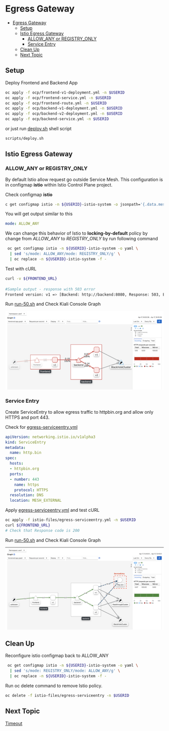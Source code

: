 # Egress Gateway

<!-- TOC -->

- [Egress Gateway](#egress-gateway)
  - [Setup](#setup)
  - [Istio Egress Gateway](#istio-egress-gateway)
    - [ALLOW_ANY or REGISTRY_ONLY](#allowany-or-registryonly)
    - [Service Entry](#service-entry)
  - [Clean Up](#clean-up)
  - [Next Topic](#next-topic)

<!-- /TOC -->

## Setup

Deploy Frontend and Backend App 
```bash
oc apply -f ocp/frontend-v1-deployment.yml -n $USERID
oc apply -f ocp/frontend-service.yml -n $USERID
oc apply -f ocp/frontend-route.yml -n $USERID
oc apply -f ocp/backend-v1-deployment.yml -n $USERID
oc apply -f ocp/backend-v2-deployment.yml -n $USERID
oc apply -f ocp/backend-service.yml -n $USERID
```
or just run [deploy.sh](../scripts/deploy.sh) shell script
```bash
scripts/deploy.sh
```

## Istio Egress Gateway

### ALLOW_ANY or REGISTRY_ONLY

By default Istio allow request go outside Service Mesh. This configuration is in configmap **istio** within Istio Control Plane project.

Check configmap **istio**
```bash
c get configmap istio -n ${USERID}-istio-system -o jsonpath='{.data.mesh}' | grep "mode: ALLOW_ANY"
```
You will get output similar to this
```yaml
mode: ALLOW_ANY
```
We can change this behavior of Istio to **locking-by-default** policy by change from *ALLOW_ANY* to *REGISTRY_ONLY* by run following command

```bash
 oc get configmap istio -n ${USERID}-istio-system -o yaml \
  | sed 's/mode: ALLOW_ANY/mode: REGISTRY_ONLY/g' \
  | oc replace -n ${USERID}-istio-system -f -
```
Test with cURL
```bash
curl -v ${FRONTEND_URL}

#Sample output - response with 503 error 
Frontend version: v1 => [Backend: http://backend:8080, Response: 503, Body: Backend version:v2, Response:503, Host:backend-v2-549bbcbdd6-q2wfs, Status:503, Message: Remote host terminated the handshake]* Closing connection 0
```
Run [run-50.sh](../scripts/run-50.sh) and Check Kiali Console Graph

![Kiali Console REGISTRY_ONLY](../images/kiali-console-egress-registry-only.png)

### Service Entry
Create ServiceEntry to allow egress traffic to httpbin.org and allow only HTTPS and port 443. 

Check for [egress-serviceentry.yml](../istio-files/egress-serviceentry.yml)
```yaml
apiVersion: networking.istio.io/v1alpha3
kind: ServiceEntry
metadata:
  name: http.bin
spec:
  hosts:
  - httpbin.org
  ports:
  - number: 443
    name: https
    protocol: HTTPS
  resolution: DNS
  location: MESH_EXTERNAL
```

Apply [egress-serviceentry.yml](../istio-files/egress-serviceentry.yml) and test cURL
```bash
oc apply -f istio-files/egress-serviceentry.yml -n $USERID
curl ${FRONTEND_URL}
# Check that Response code is 200
```
Run [run-50.sh](../scripts/run-50.sh) and Check Kiali Console Graph

![Kiali Console Egress ServiceEntry](../images/kiali-console-egress-service-entry.png)

## Clean Up
Reconfigure istio configmap back to ALLOW_ANY
```bash
 oc get configmap istio -n ${USERID}-istio-system -o yaml \
  | sed 's/mode: REGISTRY_ONLY/mode: ALLOW_ANY/g' \
  | oc replace -n ${USERID}-istio-system -f -
```

Run oc delete command to remove Istio policy.
```bash
oc delete -f istio-files/egress-serviceentry -n $USERID

```

## Next Topic

[Timeout](./07-timeout.md)